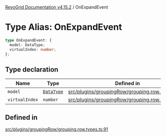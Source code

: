 [RevoGrid Documentation v4.15.2](README.md) / OnExpandEvent

# Type Alias: OnExpandEvent

```ts
type OnExpandEvent: {
  model: DataType;
  virtualIndex: number;
};
```

## Type declaration

| Name | Type | Defined in |
| ------ | ------ | ------ |
| `model` | [`DataType`](TypeAlias.DataType.md) | [src/plugins/groupingRow/grouping.row.types.ts:92](https://github.com/revolist/revogrid/blob/30cfedca97f5b42c948bd2668fa87c350d2411bd/src/plugins/groupingRow/grouping.row.types.ts#L92) |
| `virtualIndex` | `number` | [src/plugins/groupingRow/grouping.row.types.ts:93](https://github.com/revolist/revogrid/blob/30cfedca97f5b42c948bd2668fa87c350d2411bd/src/plugins/groupingRow/grouping.row.types.ts#L93) |

## Defined in

[src/plugins/groupingRow/grouping.row.types.ts:91](https://github.com/revolist/revogrid/blob/30cfedca97f5b42c948bd2668fa87c350d2411bd/src/plugins/groupingRow/grouping.row.types.ts#L91)
